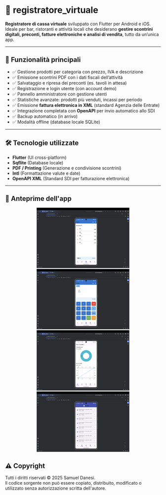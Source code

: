 # 📲 registratore_virtuale

**Registratore di cassa virtuale** sviluppato con Flutter per Android e iOS.  
Ideale per bar, ristoranti e attività locali che desiderano **gestire scontrini digitali, preconti, fatture elettroniche e analisi di vendita**, tutto da un’unica app.

---

## 🚀 Funzionalità principali

- ✅ Gestione prodotti per categoria con prezzo, IVA e descrizione  
- ✅ Emissione scontrini PDF con i dati fiscali dell’attività  
- ✅ Salvataggio e ripresa dei preconti (es. tavoli in attesa)  
- ✅ Registrazione e login utente (con account demo)  
- ✅ Pannello amministratore con gestione utenti  
- ✅ Statistiche avanzate: prodotti più venduti, incassi per periodo  
- ✅ Emissione **fattura elettronica in XML** (standard Agenzia delle Entrate)  
- ✅ Integrazione completata con **OpenAPI** per invio automatico allo SDI  
- ✅ Backup automatico (in arrivo)  
- ✅ Modalità offline (database locale SQLite)  

---

## 🛠️ Tecnologie utilizzate

- **Flutter** (UI cross-platform)  
- **Sqflite** (Database locale)  
- **PDF / Printing** (Generazione e condivisione scontrini)  
- **Intl** (Formattazione valute e date)  
- **OpenAPI XML** (Standard SDI per fatturazione elettronica)  

---

## 📸 Anteprime dell'app

<p align="center">
  <img src="Screenshot%202025-04-15%20alle%2014.11.03.png" width="300" />
  <img src="Screenshot%202025-04-15%20alle%2014.11.10.png" width="300" />
  <img src="Screenshot%202025-04-15%20alle%2014.11.20.png" width="300" />
  <img src="Screenshot%202025-04-15%20alle%2014.11.26.png" width="300" />
</p>


## ⚠️ Copyright

Tutti i diritti riservati © 2025 Samuel Danesi.  
Il codice sorgente non può essere copiato, distribuito, modificato o utilizzato senza autorizzazione scritta dell'autore.
